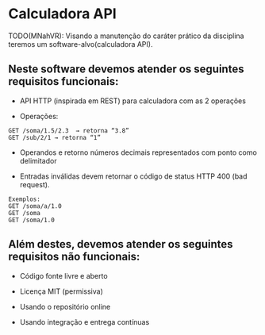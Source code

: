 # Calculadora API

TODO(MNahVR): Visando a manutenção do caráter prático da disciplina teremos um software-alvo(calculadora API). 
## Neste software devemos atender os seguintes requisitos funcionais:


* API HTTP (inspirada em REST) para calculadora com as 2 operações

* Operações:

```
GET /soma/1.5/2.3  → retorna “3.8”
GET /sub/2/1 → retorna “1”
```

* Operandos e retorno números decimais representados com ponto como delimitador

* Entradas inválidas devem retornar o código de status HTTP 400 (bad request). 

```
Exemplos:
GET /soma/a/1.0
GET /soma
GET /soma/1.0
```

## Além destes, devemos atender os seguintes requisitos não funcionais:

* Código fonte livre e aberto

* Licença MIT (permissiva)

* Usando o repositório online

* Usando integração e entrega contínuas

